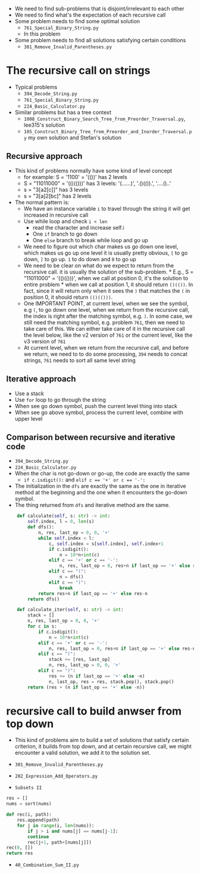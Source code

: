 
* We need to find sub-problems that is disjoint/irrelevant to each other
* We need to find what's the expectation of each recursive call
* Some problem needs to find some optimal solution
    * `761_Special_Binary_String.py`
    * In this problem
* Some problem needs to find all solutions satisfying certain conditions
    * `301_Remove_Invalid_Parentheses.py`

# The recursive call on strings

* Typical problems
    * `394_Decode_String.py`
    * `761_Special_Binary_String.py`
    * `224_Basic_Calculator.py`
* Similar problems but has a tree context
    * `1008_Construct_Binary_Search_Tree_from_Preorder_Traversal.py`, lee315's solution
    * `105_Construct_Binary_Tree_from_Preorder_and_Inorder_Traversal.py`
      my own solution and Stefan's solution

## Recursive approach

* This kind of problems normally have some kind of level concept
    * for example: S = '1100' = '(())' has 2 levels
    * S = "11011000" = '(()(()))' has 3 levels: '(......)', '.()(()).', '....()..'
    * s = "3[a2[c]]" has 3 levels
    * s = "3[a]2[bc]" has 2 levels
* The normal pattern is:
    * We have an instance variable `i` to travel through the string
      it will get increased in recursive call
    * Use while loop and check `i < len`
        * read the character and increase self.i
        * One `if` branch to go down
        * One `else` branch to break while loop and go up
    * We need to figure out which char makes us go down one level, which makes us go up one level
      it is usually pretty obvious, `[` to go down, `]` to go up. `1` to do down and `0` to go up
    * We need to be clear on what do we expect to return from the recursive call.
      it is usually the solution of the sub-problem.
          * E.g., S = "11011000" = '(()(()))', when we call at position 0, it's the solution to entire problem
          * when we call at position 1, it should return `()(())`. In fact, since it will return only when it
            sees the `)` that matches the `(` in position 0, it should return `(()(()))`.
    * One IMPORTANT POINT, at current level, when we see the symbol, e.g `(`, to go down one level, when we return
      from the recursive call, the index is right after the matching symbol, e.g. `)`.
      In some case, we still need the matching symbol, e.g. problem `761`, then we need to take care of this.
      We can either take care of it in the recursive call the level below, like the v2 version of `761`
      or the current level, like the v3 version of `761`
    * At current level, when we return from the recursive call, and before we return, we need to
      to do some processing, `394` needs to concat strings, `761` needs to sort all same level string

## Iterative approach

* Use a stack
* Use `for` loop to go through the string
* When see go down symbol, push the current level thing into stack
* When see go above symbol, process the current level, combine with upper level

## Comparison between recursive and iterative code

* `394_Decode_String.py`
* `224_Basic_Calculator.py`
* When the char is not go-down or go-up, the code are exactly the same
    * `if c.isdigit():` and `elif c == '+' or c == '-':`
* The initialization in the `dfs` are exactly the same as the one in iterative method
  at the beginning and the one when it encounters the go-down symbol.
* The thing returned from `dfs` and iterative method are the same.

```python
    def calculate(self, s: str) -> int:
        self.index, l = 0, len(s)
        def dfs():
            n, res, last_op = 0, 0, '+'
            while self.index < l:
                c, self.index = s[self.index], self.index+1
                if c.isdigit():
                    n = 10*n+int(c)
                elif c == '+' or c == '-':
                    n, res, last_op = 0, res+n if last_op == '+' else res-n, c
                elif c == "(":
                    n = dfs()
                elif c == ")":
                    break
            return res+n if last_op == '+' else res-n
        return dfs()

    def calculate_iter(self, s: str) -> int:
        stack = []
        n, res, last_op = 0, 0, '+'
        for c in s:
            if c.isdigit():
                n = 10*n+int(c)
            elif c == '+' or c == '-':
                n, res, last_op = 0, res+n if last_op == '+' else res-n, c
            elif c == "(":
                stack += [res, last_op]
                n, res, last_op = 0, 0, '+'
            elif c == ")":
                res += (n if last_op == '+' else -n)
                n, last_op, res = res, stack.pop(), stack.pop()
        return (res + (n if last_op == '+' else -n))
```

# recursive call to build anwser from top down

* This kind of problems aim to build a set of solutions that
  satisfy certain criterion, it builds from top down, and
  at certain recursive call, we might encounter a valid solution,
  we add it to the solution set.

* `301_Remove_Invalid_Parentheses.py`
* `282_Expression_Add_Operators.py`

* `Subsets II`

```python
res = []
nums = sort(nums)

def rec(i, path):
    res.append(path)
    for j in range(i, len(nums)):
        if j > i and nums[j] == nums[j-1]:
	    continue
        rec(j+1, path+[nums[j]])
rec(0, [])
return res
```

* `40_Combination_Sum_II.py`
